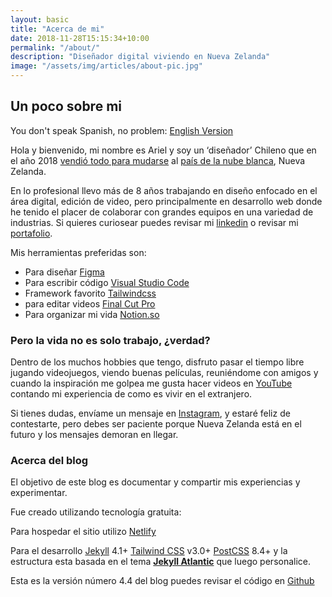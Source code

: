 ```yaml
---
layout: basic
title: "Acerca de mi"
date: 2018-11-28T15:15:34+10:00
permalink: "/about/"
description: "Diseñador digital viviendo en Nueva Zelanda"
image: "/assets/img/articles/about-pic.jpg"
---
```


## Un poco sobre mi

You don't speak Spanish, no problem: [English Version](https://arielcerda.com/about-en/)

Hola y bienvenido, mi nombre es Ariel y soy un ‘diseñador’ Chileno que en el año 2018 [vendió todo para mudarse](/blog/2018-09-25-los-primeros-traumaticos-dias-del-viaje-que-espero-cambiara-mi-vida/) al [país de la nube blanca](https://es.wikipedia.org/wiki/Aotearoa), Nueva Zelanda.

En lo profesional llevo más de 8 años trabajando en diseño enfocado en el área digital, edición de video, pero principalmente en desarrollo web donde he tenido el placer de colaborar con grandes equipos en una variedad de industrias. Si quieres curiosear puedes revisar mi [linkedin](https://www.linkedin.com/in/arielcerdahernandez/) o revisar mi [portafolio](https://arielcerda.com/portfolio).

Mis herramientas preferidas son:

- Para diseñar [Figma](https://www.figma.com/)
- Para escribir código [Visual Studio Code](https://code.visualstudio.com/)
- Framework favorito [Tailwindcss](https://tailwindcss.com/)
- para editar videos [Final Cut Pro](https://www.apple.com/final-cut-pro/)
- Para organizar mi vida [Notion.so](https://www.notion.so/)

### Pero la vida no es solo trabajo, ¿verdad?

Dentro de los muchos hobbies que tengo, disfruto pasar el tiempo libre jugando videojuegos, viendo buenas películas, reuniéndome con amigos y cuando la inspiración me golpea me gusta hacer videos en [YouTube](https://www.youtube.com/channel/UCWip2TrjNMXb0kg6LWbsNzw?sub_confirmation=1) contando mi experiencia de como es vivir en el extranjero.

Si tienes dudas, envíame un mensaje en [Instagram](https://www.instagram.com/smilesharks/), y estaré feliz de contestarte, pero debes ser paciente porque Nueva Zelanda está en el futuro y los mensajes demoran en llegar.

### Acerca del blog

El objetivo de este blog es documentar y compartir mis experiencias y experimentar.

Fue creado utilizando tecnología gratuita:

Para hospedar el sitio utilizo [Netlify](https://www.netlify.com/)

Para el desarrollo [Jekyll](https://jekyllrb.com/) 4.1+ [Tailwind CSS](https://tailwindcss.com/docs) v3.0+ [PostCSS](https://postcss.org/) 8.4+
y la estructura esta basada en el tema **[Jekyll Atlantic](https://github.com/zerostaticthemes/jekyll-atlantic-theme)** que luego personalice.

Esta es la versión número 4.4 del blog puedes revisar el código en [Github](https://github.com/Smilesharks/jekyll-atlantic-theme)
